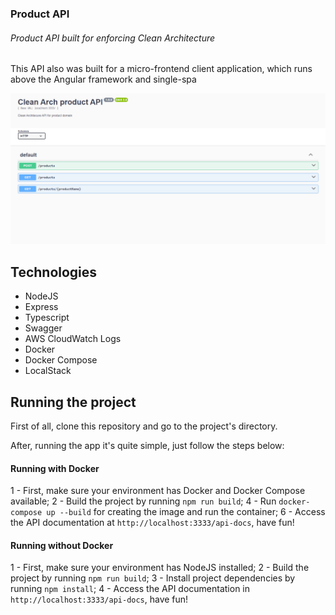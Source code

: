 ### Product API

###### Product API built for enforcing Clean Architecture


This API also was built for a micro-frontend client application, which runs above the Angular framework and single-spa

![Swagger doc](swaggerDoc.png)


## Technologies

- NodeJS
- Express
- Typescript
- Swagger
- AWS CloudWatch Logs
- Docker
- Docker Compose
- LocalStack

 
## Running the project

First of all, clone this repository and go to the project's directory.

After, running the app it's quite simple, just follow the steps below:

#### Running with Docker

1 - First, make sure your environment has Docker and Docker Compose available;
2 - Build the project by running `npm run build`;
4 - Run `docker-compose up --build` for creating the image and run the container;
6 - Access the API documentation at `http://localhost:3333/api-docs`, have fun!


#### Running without Docker

1 - First, make sure your environment has NodeJS installed;
2 - Build the project by running `npm run build`;
3 - Install project dependencies by running `npm install`;
4 - Access the API documentation in `http://localhost:3333/api-docs`, have fun!